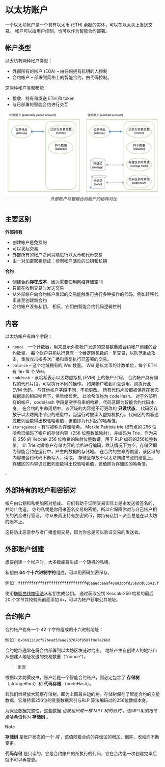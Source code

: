 # 以太坊账户

一个以太坊帐户是一个具有以太币 (ETH) 余额的实体，可以在以太坊上发送交易。 帐户可以由用户控制，也可以作为智能合约部署。



## 帐户类型

以太坊有两种帐户类型：

- 外部所有的帐户 (EOA) – 由任何拥有私钥的人控制
- 合约帐户 – 部署到网络上的智能合约，由代码控制。 

这两种帐户类型都能：

- 接收、持有和发送 ETH 和 token
- 与已部署的智能合约进行交互

<img src="./account.assets/account.png" alt="screenshot2024-07-19 16.02.24" style="zoom: 50%;" />



## 主要区别

**外部持有**

- 创建帐户是免费的
- 可以发起交易
- 外部所有的帐户之间只能进行以太币和代币交易
- 由一对加密密钥组成：控制帐户活动的公钥和私钥

**合约**

- 创建合约**存在成本**，因为需要使用网络存储空间
- 只能在收到交易时发送交易
- 从外部帐户向合约帐户发起的交易能触发可执行多种操作的代码，例如转移代币甚至创建新合约
- 合约帐户没有私钥。 相反，它们由智能合约代码逻辑控制



## 内容

以太坊帐户有四个字段：

- `nonce` - 一个计数器，用来显示外部帐户发送的交易数量或合约帐户创建的合约数量。 每个帐户只能执行具有一个给定随机数的一笔交易，以防范重放攻击，重放攻击指多次广播和重复执行已签署的交易。
- `balance` – 这个地址拥有的 Wei 数量。 Wei 是以太币的计数单位，每个 ETH 有 1e+18 个 Wei。
- `codeHash` - 该哈希表示以太坊虚拟机 (EVM) 上的帐户*代码*。 合约帐户具有编程的代码片段，可以执行不同的操作。 如果帐户收到消息调用，则执行此 EVM 代码。 与其他帐户字段不同，不能更改。 所有代码片段都被保存在状态数据库的相应哈希下，供后续检索。 此哈希值称为 codeHash。 对于外部所有的帐户，codeHash 字段是空字符串的哈希。代码区即为智能合约代码本身。 在合约的生命周期中，该区域的内容是不可更改的 **只读状态**。 代码区存放于以太坊网络节点的硬盘中，当运行时被读入虚拟机执行。代码区的内容通过散列函数得出校验哈希值，该值即为代码区的哈希值。
- `storageRoot` – 有时被称为存储哈希。 Merkle Patricia trie 根节点的 256 位哈希已编码了帐户的存储内容（256 位整数值映射），并编码为 Trie，作为来自 256 的 Keccak 256 位哈希的映射位整数键，用于 RLP 编码的256位整数值。 此 Trie 对此帐户存储内容的哈希进行编码，默认情况下为空。存储区即为智能合约在运行中，产生的数据的存储地。 在合约的生命周期里，该区域的内容被合约代码不断写入、读取。 存储区存放于以太坊网络节点的硬盘上。 存储区的内容通过散列函数得出校验哈希值，该值即为存储区的哈希值。

<img src="https://ethereum.org/_next/image/?url=%2Fcontent%2Ftranslations%2Fzh%2Fdevelopers%2Fdocs%2Faccounts%2Faccounts.png&w=1920&q=75" style="zoom: 33%;" />



## 外部持有的帐户和密钥对

帐户由公钥和私钥加密对组成。 它们有助于证明交易实际上是由发送者签名的，并防止伪造。 你的私钥是你用来签名交易的密钥，所以它保障你对与自己帐户相关的资金进行管理。 你从未真正持有加密货币，你持有私钥 – 资金总是在以太坊的账本上。

这将防止恶意参与者广播虚假交易，因为你总是可以验证交易的发送者。



## 外部账户创建

想要创建一个帐户时，大多数库将生成一个随机的私钥。

私钥由 **64 个十六进制字符**组成，可以用密码加密保存。

例如：`fffffffffffffffffffffffffffffffebaaedce6af48a03bbfd25e8cd036415f`

使用[椭圆曲线加密法](https://wikipedia.org/wiki/Elliptic_Curve_Digital_Signature_Algorithm)从私钥生成公钥。 通过获取公钥 Keccak-256 哈希的最后 20 个字节并校验码前面添加 `0x`，可以为帐户获取公共地址。



## 合约帐户

合约帐户也有一个 42 个字符组成的十六进制地址：

例如：`0x06012c8cf97bead5deae237070f9587f8e7a266d`

合约地址通常在将合约部署到以太坊区块链时给出。 地址产生自创建人的地址和从创建人地址发送的交易数量（“nonce”）。

> 重要

根据以太坊黄皮书，账户若是一个智能合约账户，则必定包含了 **存储树** （storageRoot）和 **代码存储** （codeHash）。

若我们继续放大观察存储树，即为上图最左边的树。存储树保存了智能合约的变量数据，它维持着256位的变量数据索引与RLP 算法编码过的256位数据本身。

为保证数据完整性，这些数据 *也被组织成一棵 MPT 树的形式* 。该MPT树的根节点哈希值称为 **存储树** 。

Note

**存储树** 是账户状态的一个 *域* ，该值随着合约的存储区的增加、删除、改动而不断变更。

**代码存储** 是只读的，它是合约账户的所执行的代码，它在合约第一次创建完毕后就不可以再变更。